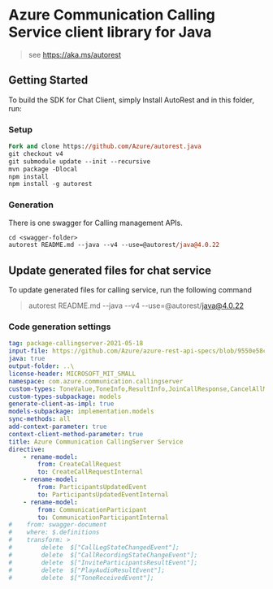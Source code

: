 # Azure Communication Calling Service client library for Java

> see https://aka.ms/autorest
## Getting Started

To build the SDK for Chat Client, simply Install AutoRest and in this folder, run:

### Setup
```ps
Fork and clone https://github.com/Azure/autorest.java
git checkout v4
git submodule update --init --recursive
mvn package -Dlocal
npm install
npm install -g autorest
```

### Generation

There is one swagger for Calling management APIs.

```ps
cd <swagger-folder>
autorest README.md --java --v4 --use=@autorest/java@4.0.22
```

## Update generated files for chat service
To update generated files for calling service, run the following command

> autorest README.md --java --v4 --use=@autorest/java@4.0.22

### Code generation settings
``` yaml
tag: package-callingserver-2021-05-18
input-file: https://github.com/Azure/azure-rest-api-specs/blob/9550e58c98dc0af9474d896493335bf0543b2b4d/specification/communication/data-plane/CallingServer/preview/2021-04-15-preview1/communicationservicescallingserver.json
java: true
output-folder: ..\
license-header: MICROSOFT_MIT_SMALL
namespace: com.azure.communication.callingserver
custom-types: ToneValue,ToneInfo,ResultInfo,JoinCallResponse,CancelAllMediaOperationsResponse,PlayAudioResponse,OperationStatus,StartCallRecordingResponse,GetCallRecordingStateResponse,CallRecordingState,CallState,CreateCallResponse,EventSubscriptionType,CallModality
custom-types-subpackage: models
generate-client-as-impl: true
models-subpackage: implementation.models
sync-methods: all
add-context-parameter: true
context-client-method-parameter: true
title: Azure Communication CallingServer Service
directive: 
    - rename-model:
        from: CreateCallRequest
        to: CreateCallRequestInternal
    - rename-model:
        from: ParticipantsUpdatedEvent
        to: ParticipantsUpdatedEventInternal
    - rename-model:
        from: CommunicationParticipant
        to: CommunicationParticipantInternal
#    from: swagger-document
#    where: $.definitions
#    transform: >
#        delete  $["CallLegStateChangedEvent"];
#        delete  $["CallRecordingStateChangeEvent"];
#        delete  $["InviteParticipantsResultEvent"];
#        delete  $["PlayAudioResultEvent"];
#        delete  $["ToneReceivedEvent"];               
```
